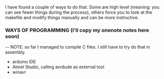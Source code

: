 I have found a couple of ways to do that. Some are high level (meaning: you can see fewer things during the process), others force you to look at the makefile and modify things manually and can be more instructive. 

### WAYS OF PROGRAMMING (I'll copy my onenote notes here soon)
-- NOTE: so far I managed to compile C files. I still have to try do that in assembly.

- arduino IDE
- Atmel Studio, calling avrdude as external tool
- winavr



